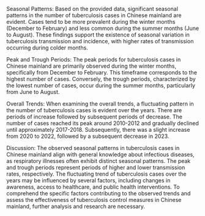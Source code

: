 Seasonal Patterns:
Based on the provided data, significant seasonal patterns in the number of tuberculosis cases in Chinese mainland are evident. Cases tend to be more prevalent during the winter months (December to February) and less common during the summer months (June to August). These findings support the existence of seasonal variation in tuberculosis transmission and incidence, with higher rates of transmission occurring during colder months.

Peak and Trough Periods:
The peak periods for tuberculosis cases in Chinese mainland are primarily observed during the winter months, specifically from December to February. This timeframe corresponds to the highest number of cases. Conversely, the trough periods, characterized by the lowest number of cases, occur during the summer months, particularly from June to August.

Overall Trends:
When examining the overall trends, a fluctuating pattern in the number of tuberculosis cases is evident over the years. There are periods of increase followed by subsequent periods of decrease. The number of cases reached its peak around 2010-2012 and gradually declined until approximately 2017-2018. Subsequently, there was a slight increase from 2020 to 2022, followed by a subsequent decrease in 2023.

Discussion:
The observed seasonal patterns in tuberculosis cases in Chinese mainland align with general knowledge about infectious diseases, as respiratory illnesses often exhibit distinct seasonal patterns. The peak and trough periods represent periods of higher and lower transmission rates, respectively. The fluctuating trend of tuberculosis cases over the years may be influenced by several factors, including changes in awareness, access to healthcare, and public health interventions. To comprehend the specific factors contributing to the observed trends and assess the effectiveness of tuberculosis control measures in Chinese mainland, further analysis and research are necessary.
